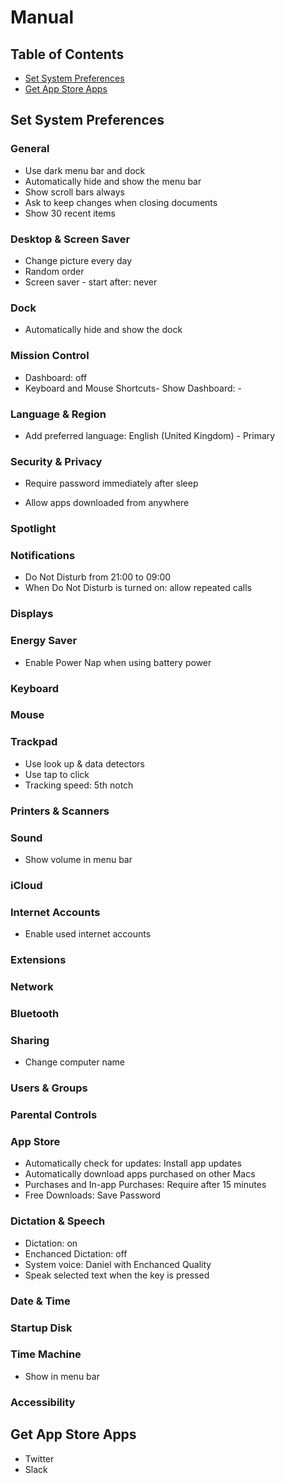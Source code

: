 # Manual

## Table of Contents

- [Set System Preferences](#set-system-preferences)
- [Get App Store Apps](#get-app-store-apps)

## Set System Preferences

### General

- Use dark menu bar and dock
- Automatically hide and show the menu bar
- Show scroll bars always
- Ask to keep changes when closing documents
- Show 30 recent items

### Desktop & Screen Saver
- Change picture every day
- Random order
- Screen saver - start after: never

### Dock

- Automatically hide and show the dock

### Mission Control

- Dashboard: off
- Keyboard and Mouse Shortcuts- Show Dashboard: -

### Language & Region

- Add preferred language: English (United Kingdom) - Primary

### Security & Privacy

- Require password immediately after sleep

- Allow apps downloaded from anywhere

### Spotlight

### Notifications

- Do Not Disturb from 21:00 to 09:00
- When Do Not Disturb is turned on: allow repeated calls

### Displays

### Energy Saver

- Enable Power Nap when using battery power

### Keyboard

### Mouse

### Trackpad

- Use look up & data detectors
- Use tap to click
- Tracking speed: 5th notch

### Printers & Scanners

### Sound

- Show volume in menu bar

### iCloud

### Internet Accounts

- Enable used internet accounts

### Extensions

### Network

### Bluetooth

### Sharing

- Change computer name

### Users & Groups

### Parental Controls

### App Store

- Automatically check for updates: Install app updates
- Automatically download apps purchased on other Macs
- Purchases and In-app Purchases: Require after 15 minutes
- Free Downloads: Save Password

### Dictation & Speech

- Dictation: on
- Enchanced Dictation: off
- System voice: Daniel with Enchanced Quality
- Speak selected text when the key is pressed

### Date & Time

### Startup Disk

### Time Machine

- Show in menu bar

### Accessibility

## Get App Store Apps

- Twitter
- Slack
